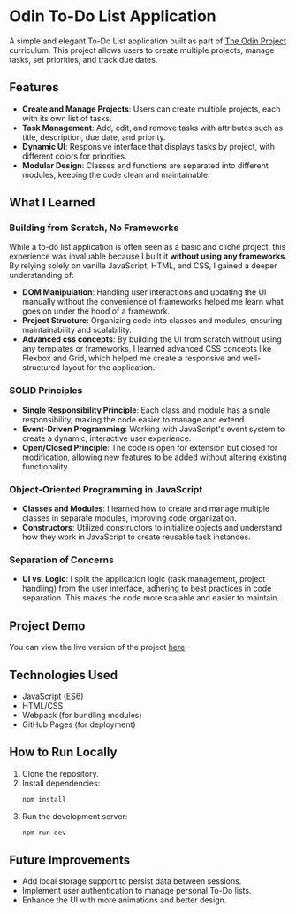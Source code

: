 # Odin To-Do List Application

A simple and elegant To-Do List application built as part of [The Odin Project](https://www.theodinproject.com/) curriculum. This project allows users to create multiple projects, manage tasks, set priorities, and track due dates.

## Features
- **Create and Manage Projects**: Users can create multiple projects, each with its own list of tasks.
- **Task Management**: Add, edit, and remove tasks with attributes such as title, description, due date, and priority.
- **Dynamic UI**: Responsive interface that displays tasks by project, with different colors for priorities.
- **Modular Design**: Classes and functions are separated into different modules, keeping the code clean and maintainable.
  
## What I Learned

### Building from Scratch, No Frameworks
While a to-do list application is often seen as a basic and cliché project, this experience was invaluable because I built it **without using any frameworks**. By relying solely on vanilla JavaScript, HTML, and CSS, I gained a deeper understanding of:
- **DOM Manipulation**: Handling user interactions and updating the UI manually without the convenience of frameworks helped me learn what goes on under the hood of a framework.
- **Project Structure**: Organizing code into classes and modules, ensuring maintainability and scalability.
- **Advanced css concepts**: By building the UI from scratch without using any templates or frameworks, I learned advanced CSS concepts like Flexbox and Grid, which helped me create a responsive and well-structured layout for the application.: 

### SOLID Principles
- **Single Responsibility Principle**: Each class and module has a single responsibility, making the code easier to manage and extend.
- **Event-Driven Programming**: Working with JavaScript's event system to create a dynamic, interactive user experience.
- **Open/Closed Principle**: The code is open for extension but closed for modification, allowing new features to be added without altering existing functionality.

### Object-Oriented Programming in JavaScript
- **Classes and Modules**: I learned how to create and manage multiple classes in separate modules, improving code organization.
- **Constructors**: Utilized constructors to initialize objects and understand how they work in JavaScript to create reusable task instances.

### Separation of Concerns
- **UI vs. Logic**: I split the application logic (task management, project handling) from the user interface, adhering to best practices in code separation. This makes the code more scalable and easier to maintain.

## Project Demo
You can view the live version of the project [here](https://codedstrings.github.io/odin-ToDo/).

## Technologies Used
- JavaScript (ES6)
- HTML/CSS
- Webpack (for bundling modules)
- GitHub Pages (for deployment)
  
## How to Run Locally

1. Clone the repository.
2. Install dependencies:
      ```bash
      npm install
      ```
3. Run the development server:
      ```bash
      npm run dev
      ```

## Future Improvements
- Add local storage support to persist data between sessions.
- Implement user authentication to manage personal To-Do lists.
- Enhance the UI with more animations and better design.

